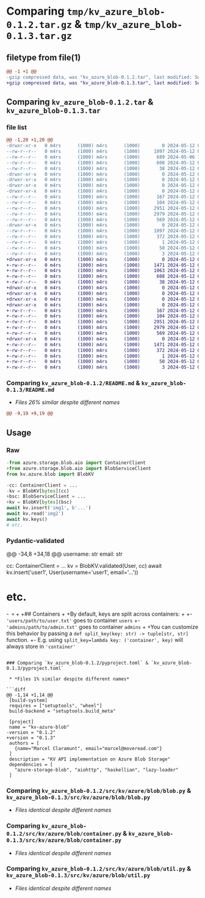 # Comparing `tmp/kv_azure_blob-0.1.2.tar.gz` & `tmp/kv_azure_blob-0.1.3.tar.gz`

## filetype from file(1)

```diff
@@ -1 +1 @@
-gzip compressed data, was "kv_azure_blob-0.1.2.tar", last modified: Sun May 12 08:44:24 2024, max compression
+gzip compressed data, was "kv_azure_blob-0.1.3.tar", last modified: Sun May 12 08:48:03 2024, max compression
```

## Comparing `kv_azure_blob-0.1.2.tar` & `kv_azure_blob-0.1.3.tar`

### file list

```diff
@@ -1,20 +1,20 @@
-drwxr-xr-x   0 m4rs      (1000) m4rs      (1000)        0 2024-05-12 08:44:24.796929 kv_azure_blob-0.1.2/
--rw-r--r--   0 m4rs      (1000) m4rs      (1000)     1097 2024-05-12 08:44:24.796929 kv_azure_blob-0.1.2/PKG-INFO
--rw-r--r--   0 m4rs      (1000) m4rs      (1000)      689 2024-05-06 16:53:34.000000 kv_azure_blob-0.1.2/README.md
--rw-r--r--   0 m4rs      (1000) m4rs      (1000)      608 2024-05-12 08:44:22.000000 kv_azure_blob-0.1.2/pyproject.toml
--rw-r--r--   0 m4rs      (1000) m4rs      (1000)       38 2024-05-12 08:44:24.796929 kv_azure_blob-0.1.2/setup.cfg
-drwxr-xr-x   0 m4rs      (1000) m4rs      (1000)        0 2024-05-12 08:44:24.786929 kv_azure_blob-0.1.2/src/
-drwxr-xr-x   0 m4rs      (1000) m4rs      (1000)        0 2024-05-12 08:44:24.786929 kv_azure_blob-0.1.2/src/kv/
-drwxr-xr-x   0 m4rs      (1000) m4rs      (1000)        0 2024-05-12 08:44:24.786929 kv_azure_blob-0.1.2/src/kv/azure/
-drwxr-xr-x   0 m4rs      (1000) m4rs      (1000)        0 2024-05-12 08:44:24.796929 kv_azure_blob-0.1.2/src/kv/azure/blob/
--rw-r--r--   0 m4rs      (1000) m4rs      (1000)      167 2024-05-12 07:36:23.000000 kv_azure_blob-0.1.2/src/kv/azure/blob/__init__.py
--rw-r--r--   0 m4rs      (1000) m4rs      (1000)      104 2024-05-12 08:28:05.000000 kv_azure_blob-0.1.2/src/kv/azure/blob/__init__.pyi
--rw-r--r--   0 m4rs      (1000) m4rs      (1000)     2951 2024-05-12 08:42:33.000000 kv_azure_blob-0.1.2/src/kv/azure/blob/blob.py
--rw-r--r--   0 m4rs      (1000) m4rs      (1000)     2979 2024-05-12 08:41:36.000000 kv_azure_blob-0.1.2/src/kv/azure/blob/container.py
--rw-r--r--   0 m4rs      (1000) m4rs      (1000)      569 2024-05-12 08:38:57.000000 kv_azure_blob-0.1.2/src/kv/azure/blob/util.py
-drwxr-xr-x   0 m4rs      (1000) m4rs      (1000)        0 2024-05-12 08:44:24.796929 kv_azure_blob-0.1.2/src/kv_azure_blob.egg-info/
--rw-r--r--   0 m4rs      (1000) m4rs      (1000)     1097 2024-05-12 08:44:24.000000 kv_azure_blob-0.1.2/src/kv_azure_blob.egg-info/PKG-INFO
--rw-r--r--   0 m4rs      (1000) m4rs      (1000)      372 2024-05-12 08:44:24.000000 kv_azure_blob-0.1.2/src/kv_azure_blob.egg-info/SOURCES.txt
--rw-r--r--   0 m4rs      (1000) m4rs      (1000)        1 2024-05-12 08:44:24.000000 kv_azure_blob-0.1.2/src/kv_azure_blob.egg-info/dependency_links.txt
--rw-r--r--   0 m4rs      (1000) m4rs      (1000)       50 2024-05-12 08:44:24.000000 kv_azure_blob-0.1.2/src/kv_azure_blob.egg-info/requires.txt
--rw-r--r--   0 m4rs      (1000) m4rs      (1000)        3 2024-05-12 08:44:24.000000 kv_azure_blob-0.1.2/src/kv_azure_blob.egg-info/top_level.txt
+drwxr-xr-x   0 m4rs      (1000) m4rs      (1000)        0 2024-05-12 08:48:03.576929 kv_azure_blob-0.1.3/
+-rw-r--r--   0 m4rs      (1000) m4rs      (1000)     1471 2024-05-12 08:48:03.576929 kv_azure_blob-0.1.3/PKG-INFO
+-rw-r--r--   0 m4rs      (1000) m4rs      (1000)     1063 2024-05-12 08:47:51.000000 kv_azure_blob-0.1.3/README.md
+-rw-r--r--   0 m4rs      (1000) m4rs      (1000)      608 2024-05-12 08:48:01.000000 kv_azure_blob-0.1.3/pyproject.toml
+-rw-r--r--   0 m4rs      (1000) m4rs      (1000)       38 2024-05-12 08:48:03.576929 kv_azure_blob-0.1.3/setup.cfg
+drwxr-xr-x   0 m4rs      (1000) m4rs      (1000)        0 2024-05-12 08:48:03.566929 kv_azure_blob-0.1.3/src/
+drwxr-xr-x   0 m4rs      (1000) m4rs      (1000)        0 2024-05-12 08:48:03.566929 kv_azure_blob-0.1.3/src/kv/
+drwxr-xr-x   0 m4rs      (1000) m4rs      (1000)        0 2024-05-12 08:48:03.566929 kv_azure_blob-0.1.3/src/kv/azure/
+drwxr-xr-x   0 m4rs      (1000) m4rs      (1000)        0 2024-05-12 08:48:03.576929 kv_azure_blob-0.1.3/src/kv/azure/blob/
+-rw-r--r--   0 m4rs      (1000) m4rs      (1000)      167 2024-05-12 07:36:23.000000 kv_azure_blob-0.1.3/src/kv/azure/blob/__init__.py
+-rw-r--r--   0 m4rs      (1000) m4rs      (1000)      104 2024-05-12 08:28:05.000000 kv_azure_blob-0.1.3/src/kv/azure/blob/__init__.pyi
+-rw-r--r--   0 m4rs      (1000) m4rs      (1000)     2951 2024-05-12 08:42:33.000000 kv_azure_blob-0.1.3/src/kv/azure/blob/blob.py
+-rw-r--r--   0 m4rs      (1000) m4rs      (1000)     2979 2024-05-12 08:41:36.000000 kv_azure_blob-0.1.3/src/kv/azure/blob/container.py
+-rw-r--r--   0 m4rs      (1000) m4rs      (1000)      569 2024-05-12 08:38:57.000000 kv_azure_blob-0.1.3/src/kv/azure/blob/util.py
+drwxr-xr-x   0 m4rs      (1000) m4rs      (1000)        0 2024-05-12 08:48:03.576929 kv_azure_blob-0.1.3/src/kv_azure_blob.egg-info/
+-rw-r--r--   0 m4rs      (1000) m4rs      (1000)     1471 2024-05-12 08:48:03.000000 kv_azure_blob-0.1.3/src/kv_azure_blob.egg-info/PKG-INFO
+-rw-r--r--   0 m4rs      (1000) m4rs      (1000)      372 2024-05-12 08:48:03.000000 kv_azure_blob-0.1.3/src/kv_azure_blob.egg-info/SOURCES.txt
+-rw-r--r--   0 m4rs      (1000) m4rs      (1000)        1 2024-05-12 08:48:03.000000 kv_azure_blob-0.1.3/src/kv_azure_blob.egg-info/dependency_links.txt
+-rw-r--r--   0 m4rs      (1000) m4rs      (1000)       50 2024-05-12 08:48:03.000000 kv_azure_blob-0.1.3/src/kv_azure_blob.egg-info/requires.txt
+-rw-r--r--   0 m4rs      (1000) m4rs      (1000)        3 2024-05-12 08:48:03.000000 kv_azure_blob-0.1.3/src/kv_azure_blob.egg-info/top_level.txt
```

### Comparing `kv_azure_blob-0.1.2/README.md` & `kv_azure_blob-0.1.3/README.md`

 * *Files 26% similar despite different names*

```diff
@@ -9,19 +9,19 @@
 ```
 
 ## Usage
 
 ### Raw
 
 ```python
-from azure.storage.blob.aio import ContainerClient
+from azure.storage.blob.aio import BlobServiceClient
 from kv.azure.blob import BlobKV
 
-cc: ContainerClient = ...
-kv = BlobKV[bytes](cc)
+bsc: BlobServiceClient = ...
+kv = BlobKV[bytes](bsc)
 await kv.insert('img1', b'...')
 await kv.read('img2')
 await kv.keys()
 # etc.
 ```
 
 ### Pydantic-validated
@@ -34,8 +34,18 @@
   username: str
   email: str
 
 cc: ContainerClient = ...
 kv = BlobKV.validated(User, cc)
 await kv.insert('user1', User(username='user1', email='...'))
 # etc.
-```
+```
+
+## Containers
+
+By default, keys are split across containers:
+
+- `'users/path/to/user.txt'` goes to container `users`
+- `'admins/path/to/admin.txt'` goes to container `admins`
+
+You can customize this behavior by passing a `def split_key(key: str) -> tuple[str, str]` function.
+- E.g. using `split_key=lambda key: ('container', key)` will always store in `'container'`
```

### Comparing `kv_azure_blob-0.1.2/pyproject.toml` & `kv_azure_blob-0.1.3/pyproject.toml`

 * *Files 1% similar despite different names*

```diff
@@ -1,14 +1,14 @@
 [build-system]
 requires = ["setuptools", "wheel"]
 build-backend = "setuptools.build_meta"
 
 [project]
 name = "kv-azure-blob"
-version = "0.1.2"
+version = "0.1.3"
 authors = [
   {name="Marcel Claramunt", email="marcel@moveread.com"}
 ]
 description = "KV API implementation on Azure Blob Storage"
 dependencies = [
   "azure-storage-blob", "aiohttp", "haskellian", "lazy-loader"
 ]
```

### Comparing `kv_azure_blob-0.1.2/src/kv/azure/blob/blob.py` & `kv_azure_blob-0.1.3/src/kv/azure/blob/blob.py`

 * *Files identical despite different names*

### Comparing `kv_azure_blob-0.1.2/src/kv/azure/blob/container.py` & `kv_azure_blob-0.1.3/src/kv/azure/blob/container.py`

 * *Files identical despite different names*

### Comparing `kv_azure_blob-0.1.2/src/kv/azure/blob/util.py` & `kv_azure_blob-0.1.3/src/kv/azure/blob/util.py`

 * *Files identical despite different names*

